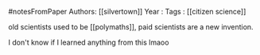 #notesFromPaper
Authors: [[silvertown]]
Year   :
Tags   : [[citizen science]]

old scientists used to be [[polymaths]], paid scientists are a new invention.

I don't know if I learned  anything from this lmaoo
